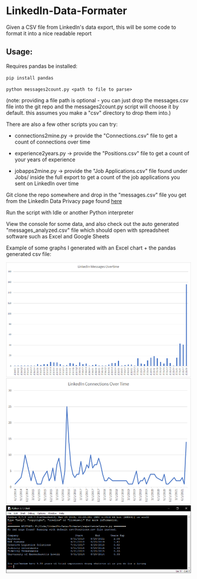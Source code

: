 # LinkedIn-Data-Formater
Given a CSV file from LinkedIn's data export, this will be some code to format it into a nice readable report

## Usage:
Requires pandas be installed:

``pip install pandas``

``python messages2count.py <path to file to parse>``

(note: providing a file path is optional - you can just drop the messages.csv file into the git repo and the messages2count.py script will choose it by default. this assumes you make a "csv" directory to drop them into.)

There are also a few other scripts you can try:

* connections2mine.py -> provide the "Connections.csv" file to get a count of connections over time

* experience2years.py -> provide the "Positions.csv" file to get a count of your years of experience

* jobapps2mine.py -> provide the "Job Applications.csv" file found under Jobs/ inside the full export to get a count of the job applications you sent on LinkedIn over time

Git clone the repo somewhere and drop in the "messages.csv" file you get from the LinkedIn Data Privacy page found [here](https://www.linkedin.com/psettings/member-data)

Run the script with Idle or another Python interpreter

View the console for some data, and also check out the auto generated "messages_analyzed.csv" file which should open with spreadsheet software such as Excel and Google Sheets

Example of some graphs I generated with an Excel chart + the pandas generated csv file:

![](imgs/example_excel_chart_messages.png)
![](imgs/example_excel_chart_connections.png)
![](imgs/example_excel_chart_jobs.png)
